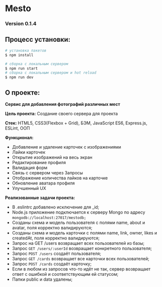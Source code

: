 # Mesto 

### Version 0.1.4

## Процесс установки:

```bash
# установка пакетов
$ npm install

# сборка с локальным сервером
$ npm run start
# сборка с локальным сервером и hot reload
$ npm run dev
```

## О проекте: 

**Сервис для добавления фотографий различных мест**

**Цель проекта:** Создание своего сервера для проекта

**Стек:** HTML5, CSS3(Flexbox + Grid), БЭМ, JavaScript ES6, Express.js, ESLint, ООП

**Функционал:**

- Добавление и удаление карточек с изображениями 
- Лайки карточек
- Открытие изображений на весь экран
- Редактирование профиля
- Валидация форм
- Связь с сервером через Запросы
- Отображение количества лайков на карточке
- Обновление аватара профиля
- Улучшенный UX

**Реализованные задачи проекта:**

- В .eslintrc добавлено исключение для _id;
- Node.js приложение подключается к серверу Mongo по адресу ``mongodb://localhost:27017/mestodb;``
- Созданы схема и модель пользователя с полями name, about и avatar, поля корректно валидируются;
- Созданы схема и модель карточки с полями name, link, owner, likes и createdAt, поля корректно валидируются;
- Запрос на GET /users возвращает всех пользователей из базы;
- Запрос ``GET /users/:userId`` возвращает конкретного пользователя;
- Запрос ``POST /users`` создаёт пользователя;
- Запрос ``GET /cards`` возвращает все карточки всех пользователей;
- Запрос ``POST /cards`` создаёт карточку;
- Если в любом из запросов что-то идёт не так, сервер возвращает ответ с ошибкой и соответствующим ей статусом;
- Папки public и data удалены;
